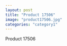 ```yaml
---
layout: post
title: "Product 17506"
image: "product17506.jpg"
categories: "category1"
---
```

Product 17506
